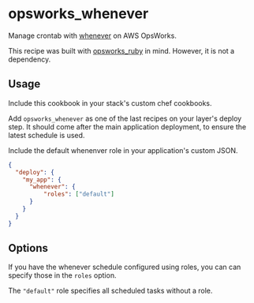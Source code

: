 # opsworks_whenever

Manage crontab with [whenever](https://github.com/javan/whenever) on AWS OpsWorks.  

This recipe was built with [opsworks_ruby](https://github.com/ajgon/opsworks_ruby) in mind.  However, it is not a 
dependency.

## Usage

Include this cookbook in your stack's custom chef cookbooks.

Add `opsworks_whenever` as one of the last recipes on your layer's deploy step.  It should come after the main 
application deployment, to ensure the latest schedule is used.

Include the default whenenver role in your application's custom JSON.

```json
{
  "deploy": {
    "my_app": {
      "whenever": {
          "roles": ["default"]
      }
    }
  }
}
```

## Options

If you have the whenever schedule configured using roles, you can can specify those in the `roles` option.

The `"default"` role specifies all scheduled tasks without a role.
